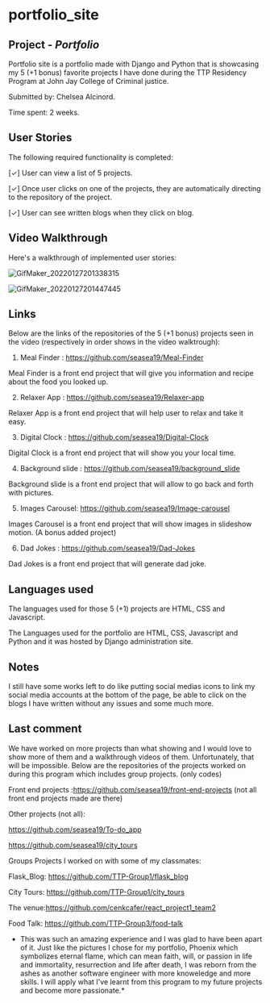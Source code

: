 # portfolio_site

## Project  - *Portfolio*

Portfolio site is a portfolio made with Django and Python that is showcasing my 5 (+1 bonus) favorite projects I have done during the TTP Residency Program at John Jay College of Criminal justice.

Submitted by: Chelsea Alcinord.

Time spent: 2 weeks.

## User Stories
The following required functionality is completed:

[✓] User can view a list of 5 projects.

[✓] Once user clicks on one of the projects, they are automatically directing to the repository of the project. 

[✓] User can see written blogs when they click on blog.

## Video Walkthrough
Here's a walkthrough of implemented user stories:

![GifMaker_20220127201338315](https://user-images.githubusercontent.com/59550990/151469810-f48510fc-0c6a-4454-802f-e8b0518ef07f.gif)

![GifMaker_20220127201447445](https://user-images.githubusercontent.com/59550990/151469843-42b203c3-b793-4f3a-b4cb-061c43186353.gif)


## Links 

Below are the links of the repositories of the 5 (+1 bonus) projects seen in the video (respectively in order shows in the video walktrough):

1. Meal Finder : https://github.com/seasea19/Meal-Finder


Meal Finder is a front end project that will give you information and recipe about the food you looked up.


2. Relaxer App : https://github.com/seasea19/Relaxer-app


Relaxer App is a front end project that will help user to relax and take it easy.


3. Digital Clock : https://github.com/seasea19/Digital-Clock


Digital Clock is a front end project that will show you your local time.


4. Background slide : https://github.com/seasea19/background_slide


Background slide is  a front end project that will allow to go back and forth with pictures.


5. Images Carousel: https://github.com/seasea19/Image-carousel


Images Carousel is a front end project that will show images in slideshow motion. (A bonus added project)


6. Dad Jokes : https://github.com/seasea19/Dad-Jokes


Dad Jokes is a front end project that will generate dad joke.

## Languages used
The languages used for those 5 (+1) projects are HTML, CSS and Javascript.


The Languages used for the portfolio are HTML, CSS, Javascript and Python and it was hosted by Django administration site.

## Notes
I still have some works left to do like putting social medias icons to link my social media accounts at the bottom of the page, be able to click on the blogs I have written without any issues and some much more.

## Last comment
 We have worked on more projects than what showing and I would love to show more of them and a walkthrough videos of them. Unfortunately, that will be impossible. Below are the repositories of the projects worked on during this program which includes group projects. (only codes)
 
 
 Front end projects :https://github.com/seasea19/front-end-projects (not all front end projects made are there)
 
 
 Other projects (not all):
 
 https://github.com/seasea19/To-do_app
 
 https://github.com/seasea19/city_tours
 
 Groups Projects I worked on with some of my classmates: 
 
 Flask_Blog: https://github.com/TTP-Group1/flask_blog
 
 City Tours: https://github.com/TTP-Group1/city_tours
 
 The venue:https://github.com/cenkcafer/react_project1_team2
 
 Food Talk: https://github.com/TTP-Group3/food-talk
 

* This was such an amazing experience and I was glad to have been apart of it. Just like the pictures I chose for my portfolio, Phoenix which  symbolizes eternal flame, which can mean faith, will, or passion in life and immortality, resurrection and life after death, I was reborn from the ashes as another software engineer with more knoweledge and more skills. I will apply what I've learnt from this program to my future projects and become more passionate.*
 
 
